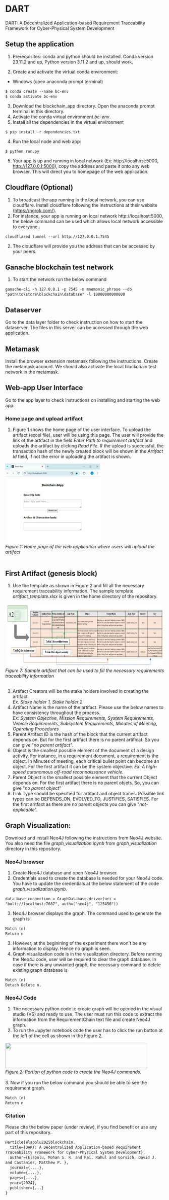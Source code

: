 # DART
DART: A Decentralized Application-based Requirement Traceability Framework for Cyber-Physical System Development

## Setup the application
1. Prerequisites: conda and python should be installed. Conda version 23.11.2 and up, Python version 3.11.2 and up, should work. 

3. Create and activate the virtual conda environment:
  - Windows (open anaconda prompt terminal)
```
$ conda create --name bc-env
$ conda activate bc-env
```
3. Download the blockchain_app directory. Open the anaconda prompt terminal in this directory.
4. Activate the conda virtual environment _bc-env_.
5. Install all the dependencies in the virtual environment
```
$ pip install -r dependencies.txt
```
4. Run the local node and web app:
```
$ python run.py
```
5. Your app is up and running in local network (Ex: http://localhost:5000, http://127.0.0.1:5000), copy the address and paste it onto any web browser. This will direct you to homepage of the web application.

## Cloudflare (Optional)
1. To broadcast the app running in the local network, you can use cloudflare. Install cloudflare following the instructions at their website (https://ngrok.com/).
2. For instance, your app is running on local network http://localhost:5000, the below command can be used which allows local network accessible to everyone..
```
cloudflared tunnel --url http://127.0.0.1:7545
```
2. The cloudflare will provide you the address that can be accessed by your peers.

##  Ganache blockchain test network
1. To start the network run the below command 
```
ganache-cli -h 127.0.0.1 -p 7545 -m mnemonic_phrase --db "path\to\store\blockchain\database" -l 10000000000000
```

## Dataserver
Go to the data layer folder to check instruction on how to start the dataserver. The files in this server can be accessed through the web application. 

## Metamask
Install the browser extension metamask following the instructions. Create the metamask account. We should also activate the local blockchain test network in the metamask. 

## Web-app User Interface
Go to the app layer to check instructions on installing and starting the web app.

### Home page and upload artifact
1. Figure 1 shows the home page of the user interface. To upload the artifact (excel file), user will be using this page. The user will provide the link of the artifact in the field _Enter Path to requirement artifact_ and uploads the artifact by clicking _Read File_. If the upload is successful, the transaction hash of the newly created block will be shown in the _Artifact Id_ field, if not the error in uploading the artifact is shown. <br>

<img src= "/assets_main/web_app_upload_artifact.jpg" width="300" height="250"> <br>
*Figure 1: Home page of the web application where users will upload the artifact* <br>
<br> 

## First Artifact (genesis block)
1. Use the template as shown in Figure 2 and fill all the necessary requirement traceability information. The sample template _artifact_template.xlsx_ is given in the home directory of the repository. <br>
   
<img src= "/assets_main/art_sample.jpg" width="650" height="200"> <br>
*Figure 7: Sample artifact that can be used to fill the necessary requirements traceability information* <br>
<br> 

3. Artifact Creators will be the stake holders involved in creating the artifact. <br>
   _Ex. Stake holder 1, Stake holder 2_
4. Artifact Name is the name of the artifact. Please use the below names to have consistency throughout the process. <br>
  _Ex: System Objective, Mission Requirements, System Requirements, Vehicle Requirements, Subsystem Requirements, Minutes of Meeting, Operating Procedures_
5. Parent Artifact ID is the hash of the block that the current artifact depends on. But for the first artifact there is no parent artificat. So you can give "_no parent artifact_".
7. Object is the smallest possible element of the document of a design activity. For instance, in a requirement document, a requirement is the object. In Minutes of meeting, each critical bullet point can become an object. For the first artifact it can be the system objective.
   _Ex. A high-speed autonomous off-road reconnaissance vehicle._
9. Parent Object is the smallest possible element that the current Object depends on. For the first artifact there is no parent objets. So, you can give "_no parent object_"
10. Link Type should be specified for artifact and object traces. Possible link types can be DEPENDS_ON, EVOLVED_TO, JUSTIFIES, SATISFIES. For the first aritfact as there are no parent objects you can give "_not-applicable_".

## Graph Visualization:   
Download and install Neo4J following the instructions from Neo4J website. You also need the file _graph_visualization.ipynb_ from _graph_visualization_ directory in this repository.

### Neo4J browser
1. Create Neo4J database and open Neo4J browser.
2. Credentials used to create the database is needed for your Neo4J code. You have to update the credentials at the below statement of the code _graph_visualization.ipynb_.
```
data_base_connection = GraphDatabase.driver(uri = "bolt://localhost:7687", auth=("neo4j", "123456"))
```
3. Neo4J browser displays the graph. The command used to generate the graph is
```
Match (n)
Return n
```
3. However, at the beginining of the experiment there won't be any information to display. Hence no graph is seen.
4. Graph visualization code is in the visualization directory. Before running the Neo4J code, user will be required to clear the graph database. In case if there is any unwanted graph, the necessary command to delete existing graph database is
```
Match (n) 
Detach Delete n.
```
### Neo4J Code
1. The necessary python code to create graph will be opened in the visual studio (VS) and ready to use. The user must run this code to extract the information from the RequirementChain text file and create Neo4J graph.
2. To run the Jupyter notebook code the user has to click the run button at the left of the cell as shown in the Figure 2. <br>

<img src= "/experiment/assets/neo4j_code_snippet.png" width="450" height="80"> <br>
*Figure 2: Portion of python code to create the Neo4J commands.* <br>
<br>
3. Now if you run the below command you should be able to see the requirement graph. 
```
Match (n)
Return n
```

### Citation
Please cite the below paper (under review), if you find benefit or use any part of this repository.. <br>
```
@article{elapolu2025blockchain, 
  title={DART: A Decentralized Application-based Requirement Traceability Framework for Cyber-Physical System Development}, 
  author={Elapolu, Mohan S. R. and Rai, Rahul and Gorsich, David J. and Castanier, Matthew P. }, 
  journal={....},
  volume={....},
  pages={....},
  year={2024}, 
  publisher={...} 
}
```
